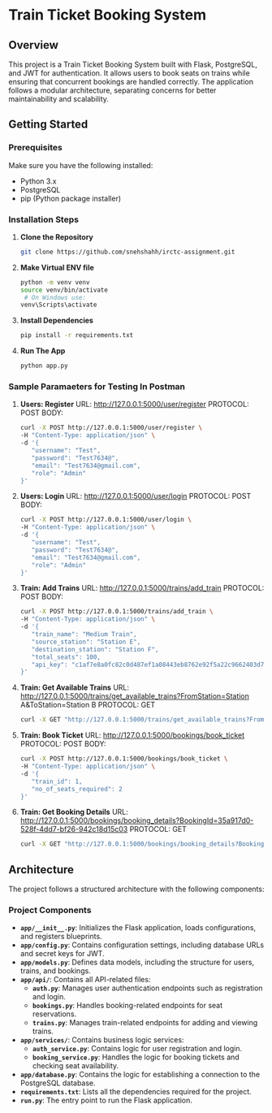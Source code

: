 # Train Ticket Booking System

## Overview
This project is a Train Ticket Booking System built with Flask, PostgreSQL, and JWT for authentication. It allows users to book seats on trains while ensuring that concurrent bookings are handled correctly. The application follows a modular architecture, separating concerns for better maintainability and scalability.

## Getting Started

### Prerequisites
Make sure you have the following installed:
- Python 3.x
- PostgreSQL
- pip (Python package installer)

### Installation Steps
1. **Clone the Repository**
   ```bash
   git clone https://github.com/snehshahh/irctc-assignment.git

2. **Make Virtual ENV file**
    ```bash
    python -m venv venv
    source venv/bin/activate 
     # On Windows use:
    venv\Scripts\activate

3. **Install Dependencies**
    ```bash
    pip install -r requirements.txt

4. **Run The App**
   ```bash
   python app.py

### Sample Paramaeters for Testing In Postman
1. **Users: Register**
   URL: http://127.0.0.1:5000/user/register
   PROTOCOL: POST
   BODY:
    ```bash
   curl -X POST http://127.0.0.1:5000/user/register \
   -H "Content-Type: application/json" \
   -d '{
       "username": "Test",
       "password": "Test7634@",
       "email": "Test7634@gmail.com",
       "role": "Admin"
   }'

2. **Users: Login**
   URL: http://127.0.0.1:5000/user/login
   PROTOCOL: POST
   BODY:
    ```bash
   curl -X POST http://127.0.0.1:5000/user/login \
   -H "Content-Type: application/json" \
   -d '{
       "username": "Test",
       "password": "Test7634@",
       "email": "Test7634@gmail.com",
       "role": "Admin"
   }'

3. **Train: Add Trains**
   URL: http://127.0.0.1:5000/trains/add_train
   PROTOCOL: POST
   BODY:
    ```bash
   curl -X POST http://127.0.0.1:5000/trains/add_train \
   -H "Content-Type: application/json" \
   -d '{
       "train_name": "Medium Train",
       "source_station": "Station E",
       "destination_station": "Station F",
       "total_seats": 100,
       "api_key": "c1af7e8a0fc82c0d487ef1a08443eb8762e92f5a22c9662403d788b6ab490cbf"
   }'

4. **Train: Get Available Trains**
   URL: http://127.0.0.1:5000/trains/get_available_trains?FromStation=Station A&ToStation=Station B
   PROTOCOL: GET
   ```bash
   curl -X GET "http://127.0.0.1:5000/trains/get_available_trains?FromStation=Station A&ToStation=Station B"

5. **Train: Book Ticket**
   URL: http://127.0.0.1:5000/bookings/book_ticket
   PROTOCOL: POST
   BODY:
    ```bash
   curl -X POST http://127.0.0.1:5000/bookings/book_ticket \
   -H "Content-Type: application/json" \
   -d '{
       "train_id": 1,
       "no_of_seats_required": 2
   }'

6. **Train: Get Booking Details**
   URL: http://127.0.0.1:5000/bookings/booking_details?BookingId=35a917d0-528f-4dd7-bf26-942c18d15c03
   PROTOCOL: GET
   ```bash
   curl -X GET "http://127.0.0.1:5000/bookings/booking_details?BookingId=35a917d0-528f-4dd7-bf26-942c18d15c03"


## Architecture

The project follows a structured architecture with the following components:


### Project Components

- **`app/__init__.py`**: Initializes the Flask application, loads configurations, and registers blueprints.
- **`app/config.py`**: Contains configuration settings, including database URLs and secret keys for JWT.
- **`app/models.py`**: Defines data models, including the structure for users, trains, and bookings.
- **`app/api/`**: Contains all API-related files:
  - **`auth.py`**: Manages user authentication endpoints such as registration and login.
  - **`bookings.py`**: Handles booking-related endpoints for seat reservations.
  - **`trains.py`**: Manages train-related endpoints for adding and viewing trains.
- **`app/services/`**: Contains business logic services:
  - **`auth_service.py`**: Contains logic for user registration and login.
  - **`booking_service.py`**: Handles the logic for booking tickets and checking seat availability.
- **`app/database.py`**: Contains the logic for establishing a connection to the PostgreSQL database.
- **`requirements.txt`**: Lists all the dependencies required for the project.
- **`run.py`**: The entry point to run the Flask application.

